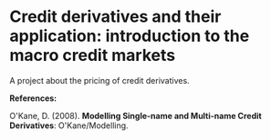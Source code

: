 # Credit derivatives and their application: introduction to the macro credit markets

A project about the pricing of credit derivatives.

__References:__

O'Kane, D. (2008). __Modelling Single-name and Multi-name Credit Derivatives__: O'Kane/Modelling.

